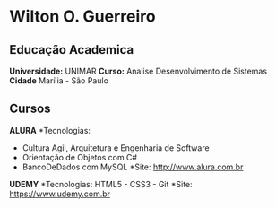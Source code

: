 # Wilton O. Guerreiro

## Educação Academica 
**Universidade:** UNIMAR
**Curso:** Analise Desenvolvimento de Sistemas
**Cidade** Marília - São Paulo

## Cursos

**ALURA**
*Tecnologias:
- Cultura Agil, Arquitetura e Engenharia de Software
- Orientação de Objetos com C#
- BancoDeDados com MySQL 
*Site: http://www.alura.com.br

**UDEMY**
*Tecnologias: HTML5 - CSS3 - Git
*Site: https://www.udemy.com.br





